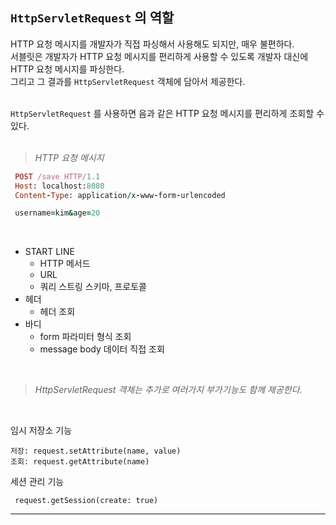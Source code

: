 ## `HttpServletRequest` 의 역할 <br>


HTTP 요청 메시지를 개발자가 직접 파싱해서 사용해도 되지만, 매우 불편하다. <br>
서블릿은 개발자가 HTTP 요청 메시지를 편리하게 사용할 수 있도록 개발자 대신에 HTTP 요청 메시지를 파싱한다. <br>
그리고 그 결과를 `HttpServletRequest` 객체에 담아서 제공한다. <br><br>

`HttpServletRequest` 를 사용하면 음과 같은 HTTP 요청 메시지를 편리하게 조회할 수 있다. <br><br>

>*HTTP 요청 메시지*
```ruby
 POST /save HTTP/1.1
 Host: localhost:8080
 Content-Type: application/x-www-form-urlencoded

 username=kim&age=20
```
<br>

- START LINE
  - HTTP 메서드
  - URL
  - 쿼리 스트링 스키마, 프로토콜
- 헤더
  - 헤더 조회
- 바디
  - form 파라미터 형식 조회
  - message body 데이터 직접 조회

<br>

>*HttpServletRequest 객체는 추가로 여러가지 부가기능도 함께 제공한다.* 
<br>

 임시 저장소 기능
  ```
  저장: request.setAttribute(name, value)
  조회: request.getAttribute(name)
  ```
  세션 관리 기능
  ```
   request.getSession(create: true)
  ```

<hr>
